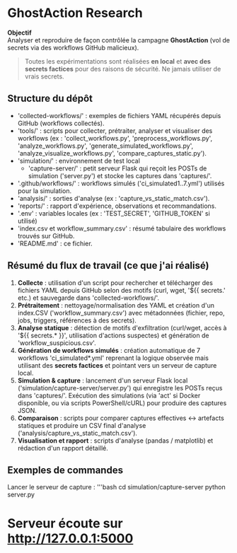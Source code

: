 # GhostAction Research

**Objectif**  
Analyser et reproduire de façon contrôlée la campagne **GhostAction** (vol de secrets via des workflows GitHub malicieux).

>  Toutes les expérimentations sont réalisées **en local** et **avec des secrets factices** pour des raisons de sécurité. Ne jamais utiliser de vrais secrets.

## Structure du dépôt

- 'collected-workflows/' : exemples de fichiers YAML récupérés depuis GitHub (workflows collectés).
- 'tools/' : scripts pour collecter, prétraiter, analyser et visualiser des workflows (ex : 'collect_workflows.py', 'preprocess_workflows.py', 'analyze_workflows.py', 'generate_simulated_workflows.py', 'analyze_visualize_workflows.py', 'compare_captures_static.py').
- 'simulation/' : environnement de test local
  - 'capture-server/' : petit serveur Flask qui reçoit les POSTs de simulation ('server.py') et stocke les captures dans 'captures/'.
- '.github/workflows/' : workflows simulés ('ci_simulated1..7.yml') utilisés pour la simulation.
- 'analysis/' : sorties d'analyse (ex : 'capture_vs_static_match.csv').
- 'reports/' : rapport d'expérience, observations et recommandations.
- '.env' : variables locales (ex : 'TEST_SECRET', 'GITHUB_TOKEN' si utilisé) 
- 'index.csv et workflow_summary.csv' : résumé tabulaire des workflows trouvés sur GitHub.
- 'README.md' : ce fichier.

## Résumé du flux de travail (ce que j'ai réalisé)

1. **Collecte** : utilisation d'un script pour rechercher et télécharger des fichiers YAML depuis GitHub selon des motifs (curl, wget, '${{ secrets.' etc.) et sauvegarde dans 'collected-workflows/'.
2. **Prétraitement** : nettoyage/normalisation des YAML et création d'un index.CSV ('workflow_summary.csv') avec métadonnées (fichier, repo, jobs, triggers, références à des secrets).
3. **Analyse statique** : détection de motifs d'exfiltration (curl/wget, accès à '${{ secrets.* }}', utilisation d'actions suspectes) et génération de 'workflow_suspicious.csv'.
4. **Génération de workflows simulés** : création automatique de 7 workflows 'ci_simulated*.yml' reprenant la logique observée mais utilisant des **secrets factices** et pointant vers un serveur de capture local.
5. **Simulation & capture** : lancement d'un serveur Flask local ('simulation/capture-server/server.py') qui enregistre les POSTs reçus dans 'captures/'. Exécution des simulations (via 'act' si Docker disponible, ou via scripts PowerShell/cURL) pour produire des captures JSON.
6. **Comparaison** : scripts pour comparer captures effectives ↔ artefacts statiques et produire un CSV final d'analyse ('analysis/capture_vs_static_match.csv').
7. **Visualisation et rapport** : scripts d'analyse (pandas / matplotlib) et rédaction d'un rapport détaillé.

## Exemples de commandes

Lancer le serveur de capture :
'''bash
cd simulation/capture-server
python server.py
# Serveur écoute sur http://127.0.0.1:5000
